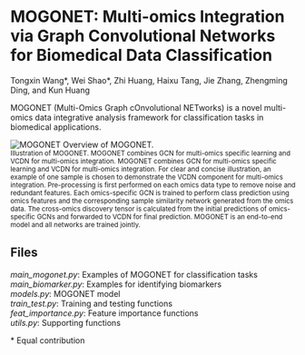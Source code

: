 # MOGONET: Multi-omics Integration via Graph Convolutional Networks for Biomedical Data Classification
Tongxin Wang\*, Wei Shao\*, Zhi Huang, Haixu Tang, Jie Zhang, Zhengming Ding, and Kun Huang

MOGONET (Multi-Omics Graph cOnvolutional NETworks) is a novel multi-omics data integrative analysis framework for classification tasks in biomedical applications.

![MOGONET](https://github.com/dnanad/MOGONET/blob/main/MOGONET.png "MOGONET")
Overview of MOGONET. \
<sup>Illustration of MOGONET. MOGONET combines GCN for multi-omics specific learning and VCDN for multi-omics integration. MOGONET combines GCN for multi-omics specific learning and VCDN for multi-omics integration. For clear and concise illustration, an example of one sample is chosen to demonstrate the VCDN component for multi-omics integration. Pre-processing is first performed on each omics data type to remove noise and redundant features. Each omics-specific GCN is trained to perform class prediction using omics features and the corresponding sample similarity network generated from the omics data. The cross-omics discovery tensor is calculated from the initial predictions of omics-specific GCNs and forwarded to VCDN for final prediction. MOGONET is an end-to-end model and all networks are trained jointly.<sup>

## Files
*main_mogonet.py*: Examples of MOGONET for classification tasks\
*main_biomarker.py*: Examples for identifying biomarkers\
*models.py*: MOGONET model\
*train_test.py*: Training and testing functions\
*feat_importance.py*: Feature importance functions\
*utils.py*: Supporting functions    

\* Equal contribution
